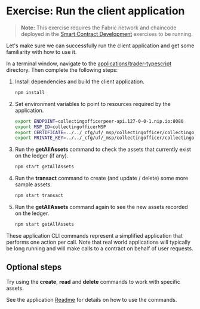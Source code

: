 # Exercise: Run the client application

> **Note:** This exercise requires the Fabric network and chaincode deployed in the [Smart Contract Development](../SmartContractDev/) exercises to be running.

Let's make sure we can successfully run the client application and get some familiarity with how to use it.

In a terminal window, navigate to the [applications/trader-typescript](../../applications/trader-typescript/) directory. Then complete the following steps:

1. Install dependencies and build the client application.
    ```bash
    npm install
    ```

1. Set environment variables to point to resources required by the application.
    ```bash
    export ENDPOINT=collectingofficerpeer-api.127-0-0-1.nip.io:8080
    export MSP_ID=collectingofficerMSP
    export CERTIFICATE=../../_cfg/uf/_msp/collectingofficer/collectingofficeradmin/msp/signcerts/cert.pem
    export PRIVATE_KEY=../../_cfg/uf/_msp/collectingofficer/collectingofficeradmin/msp/keystore/cert_sk
    ```

1. Run the **getAllAssets** command to check the assets that currently exist on the ledger (if any).
    ```bash
    npm start getAllAssets
    ```

1. Run the **transact** command to create (and update / delete) some more sample assets.
    ```bash
    npm start transact
    ```

1. Run the **getAllAssets** command again to see the new assets recorded on the ledger.
    ```bash
    npm start getAllAssets
    ```

These application CLI commands represent a simplified application that performs one action per call. Note that real world applications will typically be long running and will make calls to a contract on behalf of user requests.

## Optional steps

Try using the **create**, **read** and **delete** commands to work with specific assets.

See the application [Readme](../../applications/trader-typescript/README.md) for details on how to use the commands.
